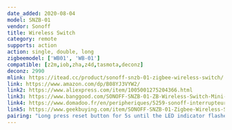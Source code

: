 ```yaml
---
date_added: 2020-08-04
model: SNZB-01
vendor: Sonoff
title: Wireless Switch
category: remote
supports: action
action: single, double, long
zigbeemodel: ['WB01', 'WB-01']
compatible: [z2m,iob,zha,z4d,tasmota,deconz]
deconz: 2990
mlink: https://itead.cc/product/sonoff-snzb-01-zigbee-wireless-switch/
link: https://www.amazon.com/dp/B08YJ3VYW2/
link2: https://www.aliexpress.com/item/1005001275204366.html
link3: https://www.banggood.com/SONOFF-SNZB-01-ZB-Wireless-Switch-Mini-Size-Link-ZB-Bridge-with-WiFi-Devices-Make-Them-Smarter-via-eWeLink-APP-IFTTT-p-1716000.html
link4: https://www.domadoo.fr/en/peripheriques/5259-sonoff-interrupteur-sans-fil-zigbee-30.html
link5: https://www.geekbuying.com/item/SONOFF-SNZB-01-Zigbee-Wireless-Switch-497990.html
pairing: "Long press reset button for 5s until the LED indicator flashes three times, which means the device has entered pairing mode"
---
```


